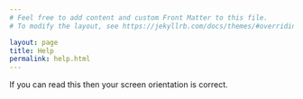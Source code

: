 ```yaml
---
# Feel free to add content and custom Front Matter to this file.
# To modify the layout, see https://jekyllrb.com/docs/themes/#overriding-theme-defaults

layout: page
title: Help
permalink: help.html
---
```

If you can read this then your screen orientation is correct.

